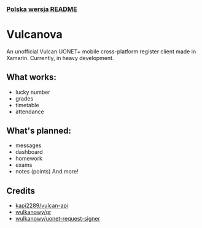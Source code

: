 ### [Polska wersja README](https://github.com/VulcanovaApp/Vulcanova/blob/main/README.md)

# Vulcanova
An unofficial Vulcan UONET+ mobile cross-platform register client made in Xamarin. Currently, in heavy development.

## What works:
- lucky number
- grades
- timetable
- attendance

## What's planned:
- messages 
- dashboard
- homework
- exams
- notes (points)
And more!

## Credits
* [kapi2289/vulcan-api](https://github.com/kapi2289/vulcan-api/)
* [wulkanowy/qr](https://github.com/wulkanowy/qr)
* [wulkanowy/uonet-request-signer](https://github.com/wulkanowy/uonet-request-signer)
